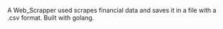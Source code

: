 A Web_Scrapper used scrapes financial data and saves it in a file with a .csv format. 
Built with golang.
